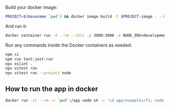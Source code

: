 Build your docker image:

```sh
PROJECT=$(basename `pwd`) && docker image build -t $PROJECT-image . --build-arg user_id=`id -u` --build-arg group_id=`id -g`
```

And run it:

```sh
docker container run -d --rm --init -p 3000:3000 -e NODE_ENV=development --mount type=bind,src=`pwd`,dst=/app --mount type=bind,src=$HOME/.gitconfig,dst=/home/developer/.gitconfig --name $PROJECT-container $PROJECT-image
```

Run any commands inside the Docker containers as needed:

```sh
npm ci
npm run test:jest:run
npx eslint .
npx vitest run
npx vitest run --project node
```

## How to run the app in docker

```sh
docker run -it --rm -v `pwd`:/app node sh -c "cd app/examples/fs; node stream.cjs"
```
